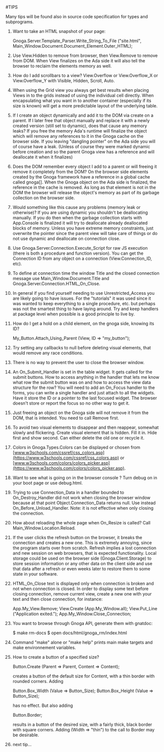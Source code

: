 #TIPS

Many tips will be found also in source code specification for types and subprograms.

1. Want to take an HTML snapshot of your page:

    Gnoga.Server.Template_Parser.Write_String_To_File
    ("site.html", Main_Window.Document.Document_Element.Outer_HTML);

1. Use View.Hidden to remove from browser, then View.Remove to remove from DOM. When View finalizes on the Ada side it will also tell the browser to reclaim the elements memory as well.

1. How do I add scrollbars to a view?
View.Overflow or View.Overflow\_X or View.Overflow\_Y with Visible, Hidden, Scroll, Auto.

1. When using the Grid view you always get best results when placing Views in to the grids instead of using the individual cell directly. When encapsulating what you want in to another container (especially if its size is known) will get a more predictable layout of the underlying table.

1.  If I create an object dynamically and add it to the DOM via create on a parent.  If I later free that object manually and replace it with a newly created version (still set to dynamic), does that cause any memory leaks?
If you free the memory Ada's runtime will finalize the object which will remove any references to it in the Gnoga cache on the browser side. If you leaving "dangling pointer" on the Ada side you will of course have a leak. (Unless of course they were marked dynamic before creation and so the parent Gnoga view has a reference and will deallocate it when it finalizes)

1. Does the DOM remember every object I add to a parent or will freeing it remove it completely from the DOM?
On the browser side elements created by the Gnoga framework have a reference in a global cache called gnoga[]. When the Gnoga object on the Ada side is finalized, the reference in the cache is removed. As long as that element is not in the DOM the browser will release the object's memory as part of its garbage collection on the browser side.

1. Would something like this cause any problems (memory leak or otherwise)?
If you are using dynamic you shouldn't be deallocating manually. If you do then when the garbage collection starts with App.Console is finalized it will try to deallocate already deallocated blocks of memory.
Unless you have extreme memory constraints, just overwrite the pointer since the parent view will take care of things or do not use dynamic and deallocate on connection close.

1. Use Gnoga.Server.Connection.Execute\_Script for raw JS execution (there is both a procedure and function version). You can get the Connection ID from any object on a connection (View.Connection\_ID, etc).

1. To define at connection time the window Title and the closed connection message use Main_Window.Document.Title and Gnoga.Server.Connection.HTML\_On\_Close.


1. In general if you find yourself needing to use Unrestricted_Access you are likely going to have issues. For the "tutorials" it was used since it was wanted to keep everything to a single procedure, etc. but perhaps was not the smartest thing to have laying around. Try and keep handlers at package level when possible is a good principle to live by.

1. How do I get a hold on a child element, on the gnoga side, knowing its ID?

    My_Button.Attach_Using_Parent (View, ID => "my_button");

1. Try setting any callbacks to null before deleting visual elements, that would remove any race conditions.

1. There is no way to prevent the user to close the browser window.

1. An On\_Submit\_Handler is set in the table widget. It gets called for the submit buttons. How to access anything in the handler that lets me know what row the submit button was on and how to access the view data structure for the row?
You will need to add an On\_Focus handler to the forms, you can write a single handler and just attach to all the widgets. Have it store the ID or a pointer to the last focused widget. The browser doesn't store or report the focus so no other way to get it.

1. Just freeing an object on the Gnoga side will not remove it from the DOM, that is intended. You need to call Remove first.

1. To avoid two visual elements to disappear and then reappear, somewhat slowly and flickering. Create visual element that is hidden. Fill it in. Hide first and show second. Can either delete the old one or recycle it.

1. Colors in Gnoga.Types.Colors can be displayed or chosen from [www.w3schools.com/cssref/css_colors.asp](https://www.w3schools.com/cssref/css_colors.asp) or [www.w3schools.com/colors/colors_picker.asp](https://www.w3schools.com/colors/colors_picker.asp).

1. Want to see what is going on in the browser console ?
Turn debug on in your boot page <script>var gnoga_debug = true;</script> or use debug.html.

1. Trying to use Connection\_Data in a handler bounded to On\_Destroy\_Handler did not work when closing the browser window because at that point Object.Connection\_Data returns null.
Use instead On\_Before\_Unload\_Handler. Note: it is not effective when only closing the connection.

1. How about reloading the whole page when On\_Resize is called?
Call Main\_Window.Location.Reload.

1. If the user clicks the refresh button on the browser, it breaks the connection and creates a new one. This is extremely annoying, since the program starts over from scratch.
Refresh implies a lost connection and new session on web browsers, that is expected functionality. Local storage could be used on the browser side (Gnoga.Client.Storage) to store session information or any other data on the client side and use that data after a refresh or even weeks later to restore them to some state in your software.

1. HTML\_On\_Close text is displayed only when connection is broken and not when connection is closed. In order to display some text before closing connection, remove current view, create a new one with your text and then close connection, for instance:

    App.My_View.Remove;
    View.Create (App.My_Window.all);
    View.Put_Line ("Application exited.");
    App.My_Window.Close_Connection;

1. You want to browse through Gnoga API, generate them with gnatdoc:

    $ make rm-docs
    $ open docs/html/gnoga_rm/index.html

1. Command "make" alone or "make help" prints main make targets and make environnement variables.

1. How to create a button of a specified size?

    Button.Create (Parent => Parent, Content => Content);

    creates a button of the default size for Content, with a thin border with rounded corners. Adding

    Button.Box_Width  (Value => Button_Size);
    Button.Box_Height (Value => Button_Size);

    has no effect. But also adding

    Button.Border;

    results in a button of the desired size, with a fairly thick, black border with square corners. Adding (Width => "thin") to the call to Border may be desirable.

1. next tip...
